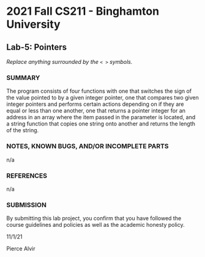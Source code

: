 # 2021 Fall CS211 - Binghamton University

## Lab-5: Pointers

*Replace anything surrounded by the `< >` symbols.*

### SUMMARY

The program consists of four functions with one that switches the sign of the value pointed to by a given integer pointer, one that compares two given integer pointers and performs certain actions depending on if they are equal or less than one another, one that returns a pointer integer for an address in an array where the item passed in the parameter is located, and a string function that copies one string onto another and returns the length of the string. 

### NOTES, KNOWN BUGS, AND/OR INCOMPLETE PARTS

n/a

### REFERENCES

n/a

### SUBMISSION

By submitting this lab project, you confirm that you have followed the course guidelines and policies as well as the academic honesty policy.

11/1/21

Pierce Alvir

